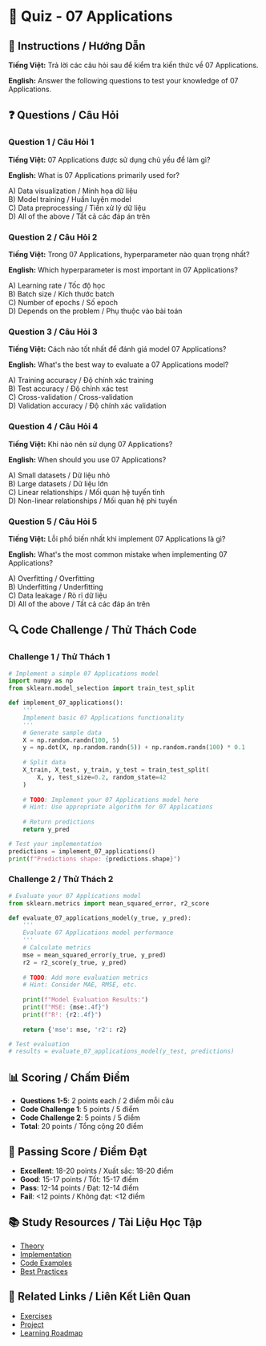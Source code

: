 # 🧠 Quiz - 07 Applications

## 📝 Instructions / Hướng Dẫn

**Tiếng Việt:** Trả lời các câu hỏi sau để kiểm tra kiến thức về 07 Applications.

**English:** Answer the following questions to test your knowledge of 07 Applications.

## ❓ Questions / Câu Hỏi

### Question 1 / Câu Hỏi 1
**Tiếng Việt:** 07 Applications được sử dụng chủ yếu để làm gì?

**English:** What is 07 Applications primarily used for?

A) Data visualization / Minh họa dữ liệu  
B) Model training / Huấn luyện model  
C) Data preprocessing / Tiền xử lý dữ liệu  
D) All of the above / Tất cả các đáp án trên

### Question 2 / Câu Hỏi 2
**Tiếng Việt:** Trong 07 Applications, hyperparameter nào quan trọng nhất?

**English:** Which hyperparameter is most important in 07 Applications?

A) Learning rate / Tốc độ học  
B) Batch size / Kích thước batch  
C) Number of epochs / Số epoch  
D) Depends on the problem / Phụ thuộc vào bài toán

### Question 3 / Câu Hỏi 3
**Tiếng Việt:** Cách nào tốt nhất để đánh giá model 07 Applications?

**English:** What's the best way to evaluate a 07 Applications model?

A) Training accuracy / Độ chính xác training  
B) Test accuracy / Độ chính xác test  
C) Cross-validation / Cross-validation  
D) Validation accuracy / Độ chính xác validation

### Question 4 / Câu Hỏi 4
**Tiếng Việt:** Khi nào nên sử dụng 07 Applications?

**English:** When should you use 07 Applications?

A) Small datasets / Dữ liệu nhỏ  
B) Large datasets / Dữ liệu lớn  
C) Linear relationships / Mối quan hệ tuyến tính  
D) Non-linear relationships / Mối quan hệ phi tuyến

### Question 5 / Câu Hỏi 5
**Tiếng Việt:** Lỗi phổ biến nhất khi implement 07 Applications là gì?

**English:** What's the most common mistake when implementing 07 Applications?

A) Overfitting / Overfitting  
B) Underfitting / Underfitting  
C) Data leakage / Rò rỉ dữ liệu  
D) All of the above / Tất cả các đáp án trên

## 🔍 Code Challenge / Thử Thách Code

### Challenge 1 / Thử Thách 1
```python
# Implement a simple 07 Applications model
import numpy as np
from sklearn.model_selection import train_test_split

def implement_07_applications():
    '''
    Implement basic 07 Applications functionality
    '''
    # Generate sample data
    X = np.random.randn(100, 5)
    y = np.dot(X, np.random.randn(5)) + np.random.randn(100) * 0.1
    
    # Split data
    X_train, X_test, y_train, y_test = train_test_split(
        X, y, test_size=0.2, random_state=42
    )
    
    # TODO: Implement your 07 Applications model here
    # Hint: Use appropriate algorithm for 07 Applications
    
    # Return predictions
    return y_pred

# Test your implementation
predictions = implement_07_applications()
print(f"Predictions shape: {predictions.shape}")
```

### Challenge 2 / Thử Thách 2
```python
# Evaluate your 07 Applications model
from sklearn.metrics import mean_squared_error, r2_score

def evaluate_07_applications_model(y_true, y_pred):
    '''
    Evaluate 07 Applications model performance
    '''
    # Calculate metrics
    mse = mean_squared_error(y_true, y_pred)
    r2 = r2_score(y_true, y_pred)
    
    # TODO: Add more evaluation metrics
    # Hint: Consider MAE, RMSE, etc.
    
    print(f"Model Evaluation Results:")
    print(f"MSE: {mse:.4f}")
    print(f"R²: {r2:.4f}")
    
    return {'mse': mse, 'r2': r2}

# Test evaluation
# results = evaluate_07_applications_model(y_test, predictions)
```

## 📊 Scoring / Chấm Điểm

- **Questions 1-5**: 2 points each / 2 điểm mỗi câu
- **Code Challenge 1**: 5 points / 5 điểm
- **Code Challenge 2**: 5 points / 5 điểm
- **Total**: 20 points / Tổng cộng 20 điểm

## 🎯 Passing Score / Điểm Đạt

- **Excellent**: 18-20 points / Xuất sắc: 18-20 điểm
- **Good**: 15-17 points / Tốt: 15-17 điểm  
- **Pass**: 12-14 points / Đạt: 12-14 điểm
- **Fail**: <12 points / Không đạt: <12 điểm

## 📚 Study Resources / Tài Liệu Học Tập

- [Theory](./THEORY_07_applications.md)
- [Implementation](./IMPLEMENTATION_07_applications.md)
- [Code Examples](./CODE_EXAMPLES_07_applications.md)
- [Best Practices](./BEST_PRACTICES_07_applications.md)

## 🔗 Related Links / Liên Kết Liên Quan

- [Exercises](./EXERCISES_07_applications.md)
- [Project](./PROJECT_07_applications.md)
- [Learning Roadmap](./LEARNING_ROADMAP_07_applications.md)

